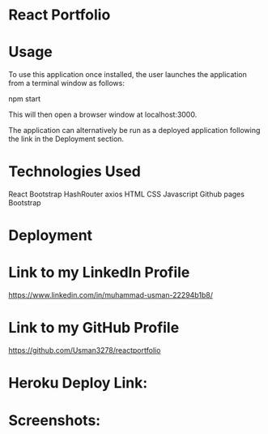 # React Portfolio

# Usage
To use this application once installed, the user launches the application from a terminal window as follows:

npm start

This will then open a browser window at localhost:3000.

The application can alternatively be run as a deployed application following the link in the Deployment section.

# Technologies Used

React
Bootstrap
HashRouter
axios
HTML
CSS
Javascript
Github pages
Bootstrap

# Deployment

# Link to my LinkedIn Profile
https://www.linkedin.com/in/muhammad-usman-22294b1b8/

# Link to my GitHub Profile
https://github.com/Usman3278/reactportfolio

# Heroku Deploy Link: 
 

# Screenshots:      

